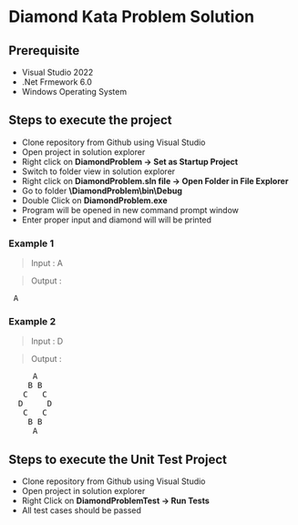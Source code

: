 # Diamond Kata Problem Solution

## Prerequisite
- Visual Studio 2022
- .Net Frmework 6.0
- Windows Operating System

## Steps to execute the project
- Clone repository from Github using Visual Studio 
- Open project in solution explorer
- Right click on **DiamondProblem -> Set as Startup Project**
- Switch to folder view in solution explorer
- Right click on **DiamondProblem.sln file -> Open Folder in File Explorer**
- Go to folder **\DiamondProblem\bin\Debug**
- Double Click on **DiamondProblem.exe**
- Program will be opened in new command prompt window
- Enter proper input and diamond will will be printed

### Example 1
> Input : A

> Output :
<pre>
 A
</pre>

### Example 2
> Input : D

> Output :
<pre>
     A
    B B
   C   C
  D     D
   C   C
    B B
     A
</pre> 


## Steps to execute the Unit Test Project
- Clone repository from Github using Visual Studio 
- Open project in solution explorer
- Right Click on **DiamondProblemTest -> Run Tests**
- All test cases should be passed

